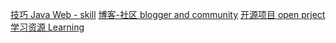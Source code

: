 [技巧 Java Web - skill](./01JavaWebSkill/README.md)
[博客-社区 blogger and community](./02JavaBloger/README.md)
[开源项目 open prject](./03OpenProject/README.md)
[学习资源 Learning](./04LearnMatriels/README.md)
